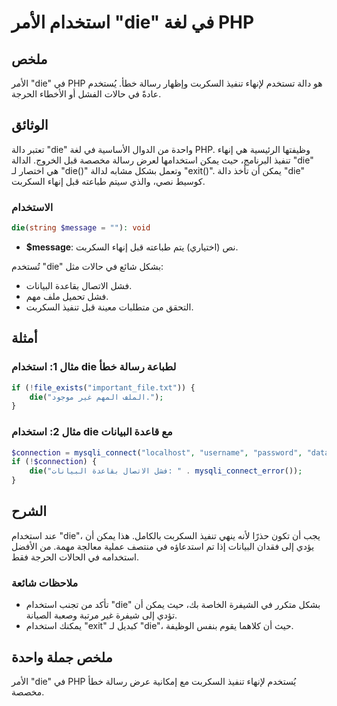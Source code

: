 <!--
Meta Description: # استخدام الأمر "die" في لغة PHP ## ملخص الأمر "die" في PHP هو دالة تستخدم لإنهاء تنفيذ السكربت وإظهار رسالة خطأ. يُستخدم عادةً في حالات الفشل أو الأخ...
Meta Keywords: die, php, استخدام, السكربت, تنفيذ
-->

# استخدام الأمر "die" في لغة PHP

## ملخص
الأمر "die" في PHP هو دالة تستخدم لإنهاء تنفيذ السكربت وإظهار رسالة خطأ. يُستخدم عادةً في حالات الفشل أو الأخطاء الحرجة.

## الوثائق
تعتبر دالة "die" واحدة من الدوال الأساسية في لغة PHP. وظيفتها الرئيسية هي إنهاء تنفيذ البرنامج، حيث يمكن استخدامها لعرض رسالة مخصصة قبل الخروج. الدالة "die" هي اختصار لـ "die()" وتعمل بشكل مشابه لدالة "exit()". يمكن أن تأخذ دالة "die" كوسيط نصي، والذي سيتم طباعته قبل إنهاء السكربت.

### الاستخدام
```php
die(string $message = ""): void
```

- **$message**: نص (اختياري) يتم طباعته قبل إنهاء السكربت.
  
تُستخدم "die" بشكل شائع في حالات مثل:
- فشل الاتصال بقاعدة البيانات.
- فشل تحميل ملف مهم.
- التحقق من متطلبات معينة قبل تنفيذ السكربت.

## أمثلة
### مثال 1: استخدام die لطباعة رسالة خطأ
```php
if (!file_exists("important_file.txt")) {
    die("الملف المهم غير موجود.");
}
```

### مثال 2: استخدام die مع قاعدة البيانات
```php
$connection = mysqli_connect("localhost", "username", "password", "database");
if (!$connection) {
    die("فشل الاتصال بقاعدة البيانات: " . mysqli_connect_error());
}
```

## الشرح
عند استخدام "die"، يجب أن تكون حذرًا لأنه ينهي تنفيذ السكربت بالكامل. هذا يمكن أن يؤدي إلى فقدان البيانات إذا تم استدعاؤه في منتصف عملية معالجة مهمة. من الأفضل استخدامه في الحالات الحرجة فقط. 

### ملاحظات شائعة
- تأكد من تجنب استخدام "die" بشكل متكرر في الشيفرة الخاصة بك، حيث يمكن أن تؤدي إلى شيفرة غير مرتبة وصعبة الصيانة.
- يمكنك استخدام "exit" كبديل لـ "die"، حيث أن كلاهما يقوم بنفس الوظيفة.

## ملخص جملة واحدة
الأمر "die" في PHP يُستخدم لإنهاء تنفيذ السكربت مع إمكانية عرض رسالة خطأ مخصصة.